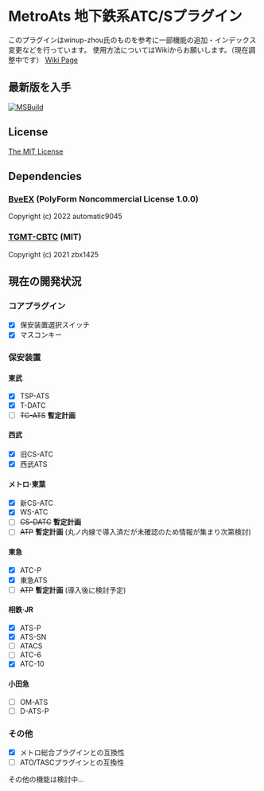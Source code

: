 # MetroAts 地下鉄系ATC/Sプラグイン 
このプラグインはwinup-zhou氏のものを参考に一部機能の追加・インデックス変更などを行っています。
使用方法についてはWikiからお願いします。（現在調整中です）
[Wiki Page](https://github.com/mashiron-unyu/MetroAts/wiki)

## 最新版を入手
[![MSBuild](https://github.com/mashiron-unyu/MetroAts/actions/workflows/build.yml/badge.svg)](https://github.com/mashiron-unyu/MetroAts/actions/workflows/build.yml)

## License
[The MIT License](LICENSE)

## Dependencies
### [BveEX](https://github.com/automatic9045/BveEX) (PolyForm Noncommercial License 1.0.0)

Copyright (c) 2022 automatic9045

### [TGMT-CBTC](https://github.com/zbx1425/TGMT-CBTC) (MIT)

Copyright (c) 2021 zbx1425


## 現在の開発状況
### コアプラグイン
- [x] 保安装置選択スイッチ
- [x] マスコンキー
### 保安装置
#### 東武
- [x] TSP-ATS
- [x] T-DATC
- [ ] ~~TC-ATS~~ __暫定計画__
#### 西武
- [x] 旧CS-ATC
- [x] 西武ATS
#### メトロ·東葉
- [x] 新CS-ATC
- [x] WS-ATC
- [ ] ~~CS-DATC~~ __暫定計画__
- [ ] ~~ATP~~ __暫定計画__ (丸ノ内線で導入済だが未確認のため情報が集まり次第検討)
#### 東急
- [x] ATC-P
- [x] 東急ATS
- [ ] ~~ATP~~ __暫定計画__ (導入後に検討予定)
#### 相鉄·JR
- [x] ATS-P
- [x] ATS-SN
- [ ] ATACS
- [ ] ATC-6
- [x] ATC-10
#### 小田急
- [ ] OM-ATS
- [ ] D-ATS-P
### その他
- [x] メトロ総合プラグインとの互換性
- [ ] ATO/TASCプラグインとの互換性

その他の機能は検討中...
